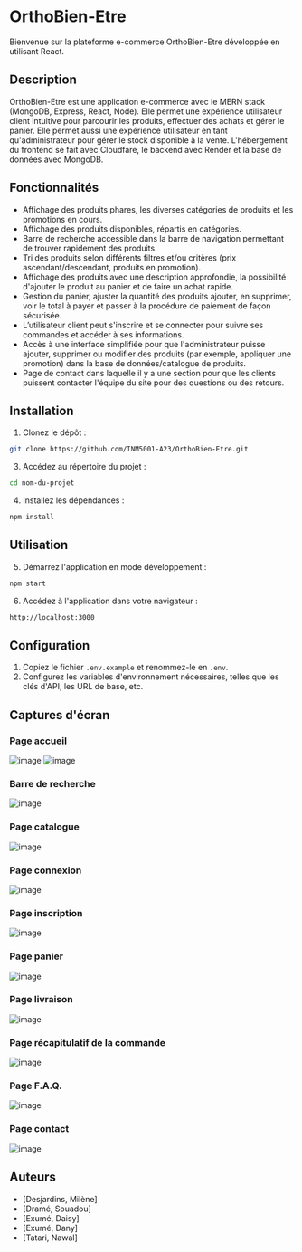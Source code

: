 # OrthoBien-Etre

Bienvenue sur la plateforme e-commerce OrthoBien-Etre développée en utilisant React.

## Description

OrthoBien-Etre est une application e-commerce avec le MERN stack (MongoDB, Express, React, Node). 
Elle permet une expérience utilisateur client intuitive pour parcourir les produits, effectuer des achats et gérer le panier. Elle permet aussi une expérience utilisateur en tant qu'administrateur pour gérer le stock disponible à la vente.
L'hébergement du frontend se fait avec Cloudfare, le backend avec Render et la base de données avec MongoDB.


## Fonctionnalités

- Affichage des produits phares, les diverses catégories de produits et les promotions en cours.
- Affichage des produits disponibles, répartis en catégories.
- Barre de recherche accessible dans la barre de navigation permettant de trouver rapidement des produits.
- Tri des produits selon différents filtres et/ou critères (prix ascendant/descendant, produits en promotion).
- Affichage des produits avec une description approfondie, la possibilité d'ajouter le produit au panier et de faire un achat rapide.
- Gestion du panier, ajuster la quantité des produits ajouter, en supprimer, voir le total à payer et passer à la procédure de paiement de façon sécurisée.
- L’utilisateur client peut s'inscrire et se connecter pour suivre ses commandes et accéder à ses informations.
- Accès à une interface simplifiée pour que l'administrateur puisse ajouter, supprimer ou modifier des produits (par exemple, appliquer une promotion) dans la base de données/catalogue de produits.
- Page de contact dans laquelle il y a une section pour que les clients puissent contacter l'équipe du site pour des questions ou des retours.

## Installation

1. Clonez le dépôt :
```bash
git clone https://github.com/INM5001-A23/OrthoBien-Etre.git
```
3. Accédez au répertoire du projet :
```bash
cd nom-du-projet
```
4. Installez les dépendances :
```bash
npm install
```

## Utilisation
5. Démarrez l'application en mode développement :
```bash
npm start
```
6. Accédez à l'application dans votre navigateur :
```bash
http://localhost:3000
```

## Configuration

1. Copiez le fichier `.env.example` et renommez-le en `.env`.
2. Configurez les variables d'environnement nécessaires, telles que les clés d'API, les URL de base, etc.

## Captures d'écran
### Page accueil
![image](https://github.com/INM5001-A23/OrthoBien-Etre/assets/106025922/543ce619-ae12-4732-8eeb-b998a016ad22)
![image](https://github.com/INM5001-A23/OrthoBien-Etre/assets/106025922/7e62c287-3e30-4985-8872-1536830344cb)

### Barre de recherche
![image](https://github.com/INM5001-A23/OrthoBien-Etre/assets/106025922/790dbab0-46ef-47c0-b30b-e8be8759f140)

### Page catalogue
![image](https://github.com/INM5001-A23/OrthoBien-Etre/assets/106025922/9b2590af-3136-4b6f-af76-f13f1c872e71)

### Page connexion
![image](https://github.com/INM5001-A23/OrthoBien-Etre/assets/106025922/acf09e3a-dcb1-48f4-9a12-2103ac4e8e8d)

### Page inscription
![image](https://github.com/INM5001-A23/OrthoBien-Etre/assets/106025922/c85f7fb8-fb1a-4bd7-aa9d-1a5db1c22c25)

### Page panier
![image](https://github.com/INM5001-A23/OrthoBien-Etre/assets/106025922/9e08e002-c381-42a6-ad4b-e8f60e10c80a)

### Page livraison
![image](https://github.com/INM5001-A23/OrthoBien-Etre/assets/106025922/a81f6b9c-ef2a-4b0b-99a3-06fae5bd7f6b)

### Page récapitulatif de la commande
![image](https://github.com/INM5001-A23/OrthoBien-Etre/assets/106025922/1b239934-4a52-4055-9f43-ad4d1ae2927e)

### Page F.A.Q.
![image](https://github.com/INM5001-A23/OrthoBien-Etre/assets/106025922/f7149783-9dd8-4bb7-9a91-a75e2d9264bc)

### Page contact
![image](https://github.com/INM5001-A23/OrthoBien-Etre/assets/106025922/875614a3-d84e-4aed-9858-08878a774366)


## Auteurs
- [Desjardins, Milène]
- [Dramé, Souadou]
- [Exumé, Daisy]
- [Exumé, Dany]
- [Tatari, Nawal]

